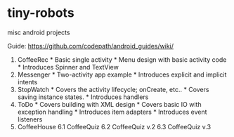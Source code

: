 # tiny-robots
misc android projects

Guide:
https://github.com/codepath/android_guides/wiki/

  1. CoffeeRec
    * Basic single activity
    * Menu design with basic activity code
    * Introduces Spinner and TextView
  2. Messenger
    * Two-activity app example
    * Introduces explicit and implicit intents
  3. StopWatch
    * Covers the activity lifecycle; onCreate, etc..
    * Covers saving instance states.
    * Introduces handlers
  4. ToDo
    * Covers building with XML design
    * Covers basic IO with exception handling
    * Introduces item adapters
    * Introduces event listeners
  5. CoffeeHouse
  6.1 CoffeeQuiz
  6.2 CoffeeQuiz v.2
  6.3 CoffeeQuiz v.3
